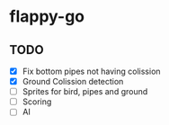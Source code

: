# flappy-go

## TODO

- [x] Fix bottom pipes not having colission
- [x] Ground Colission detection
- [ ] Sprites for bird, pipes and ground
- [ ] Scoring
- [ ] AI
